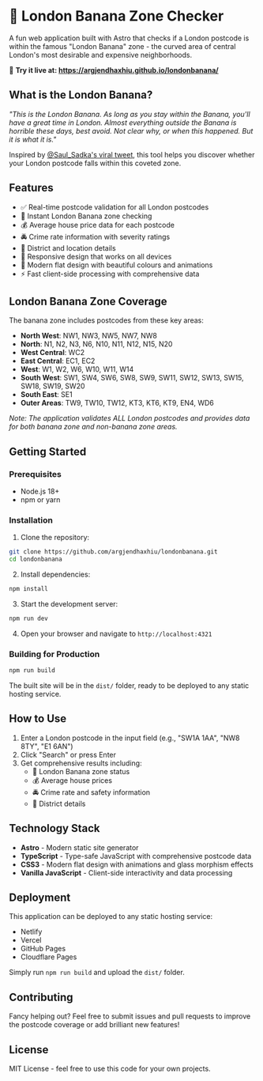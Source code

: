 # 🍌 London Banana Zone Checker

A fun web application built with Astro that checks if a London postcode is within the famous "London Banana" zone - the curved area of central London's most desirable and expensive neighborhoods.

🚀 **Try it live at: https://argjendhaxhiu.github.io/londonbanana/**

## What is the London Banana?

*"This is the London Banana. As long as you stay within the Banana, you'll have a great time in London. Almost everything outside the Banana is horrible these days, best avoid. Not clear why, or when this happened. But it is what it is."*

Inspired by [@Saul_Sadka's viral tweet](https://x.com/Saul_Sadka/status/1959609109939892706/), this tool helps you discover whether your London postcode falls within this coveted zone.

## Features

- ✅ Real-time postcode validation for all London postcodes
- 🍌 Instant London Banana zone checking
- 💰 Average house price data for each postcode
- 🚔 Crime rate information with severity ratings
- 📍 District and location details
- 📱 Responsive design that works on all devices
- 🎨 Modern flat design with beautiful colours and animations
- ⚡ Fast client-side processing with comprehensive data

## London Banana Zone Coverage

The banana zone includes postcodes from these key areas:
- **North West**: NW1, NW3, NW5, NW7, NW8
- **North**: N1, N2, N3, N6, N10, N11, N12, N15, N20
- **West Central**: WC2
- **East Central**: EC1, EC2
- **West**: W1, W2, W6, W10, W11, W14
- **South West**: SW1, SW4, SW6, SW8, SW9, SW11, SW12, SW13, SW15, SW18, SW19, SW20
- **South East**: SE1
- **Outer Areas**: TW9, TW10, TW12, KT3, KT6, KT9, EN4, WD6

*Note: The application validates ALL London postcodes and provides data for both banana zone and non-banana zone areas.*

## Getting Started

### Prerequisites
- Node.js 18+ 
- npm or yarn

### Installation

1. Clone the repository:
```bash
git clone https://github.com/argjendhaxhiu/londonbanana.git
cd londonbanana
```

2. Install dependencies:
```bash
npm install
```

3. Start the development server:
```bash
npm run dev
```

4. Open your browser and navigate to `http://localhost:4321`

### Building for Production

```bash
npm run build
```

The built site will be in the `dist/` folder, ready to be deployed to any static hosting service.

## How to Use

1. Enter a London postcode in the input field (e.g., "SW1A 1AA", "NW8 8TY", "E1 6AN")
2. Click "Search" or press Enter
3. Get comprehensive results including:
   - 🍌 London Banana zone status
   - 💰 Average house prices
   - 🚔 Crime rate and safety information
   - 📍 District details

## Technology Stack

- **Astro** - Modern static site generator
- **TypeScript** - Type-safe JavaScript with comprehensive postcode data
- **CSS3** - Modern flat design with animations and glass morphism effects
- **Vanilla JavaScript** - Client-side interactivity and data processing

## Deployment

This application can be deployed to any static hosting service:
- Netlify
- Vercel
- GitHub Pages
- Cloudflare Pages

Simply run `npm run build` and upload the `dist/` folder.

## Contributing

Fancy helping out? Feel free to submit issues and pull requests to improve the postcode coverage or add brilliant new features!

## License

MIT License - feel free to use this code for your own projects.

